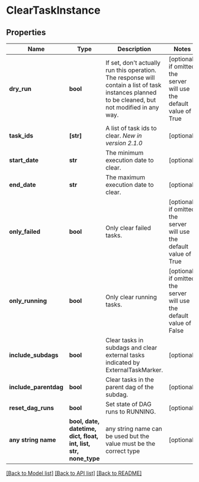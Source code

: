 <!--
 Licensed to the Apache Software Foundation (ASF) under one
 or more contributor license agreements.  See the NOTICE file
 distributed with this work for additional information
 regarding copyright ownership.  The ASF licenses this file
 to you under the Apache License, Version 2.0 (the
 "License"); you may not use this file except in compliance
 with the License.  You may obtain a copy of the License at

   http://www.apache.org/licenses/LICENSE-2.0

 Unless required by applicable law or agreed to in writing,
 software distributed under the License is distributed on an
 "AS IS" BASIS, WITHOUT WARRANTIES OR CONDITIONS OF ANY
 KIND, either express or implied.  See the License for the
 specific language governing permissions and limitations
 under the License.
 -->

# ClearTaskInstance


## Properties
Name | Type | Description | Notes
------------ | ------------- | ------------- | -------------
**dry_run** | **bool** | If set, don&#39;t actually run this operation. The response will contain a list of task instances planned to be cleaned, but not modified in any way.  | [optional]  if omitted the server will use the default value of True
**task_ids** | **[str]** | A list of task ids to clear.  *New in version 2.1.0*  | [optional] 
**start_date** | **str** | The minimum execution date to clear. | [optional] 
**end_date** | **str** | The maximum execution date to clear. | [optional] 
**only_failed** | **bool** | Only clear failed tasks. | [optional]  if omitted the server will use the default value of True
**only_running** | **bool** | Only clear running tasks. | [optional]  if omitted the server will use the default value of False
**include_subdags** | **bool** | Clear tasks in subdags and clear external tasks indicated by ExternalTaskMarker. | [optional] 
**include_parentdag** | **bool** | Clear tasks in the parent dag of the subdag. | [optional] 
**reset_dag_runs** | **bool** | Set state of DAG runs to RUNNING. | [optional] 
**any string name** | **bool, date, datetime, dict, float, int, list, str, none_type** | any string name can be used but the value must be the correct type | [optional]

[[Back to Model list]](../README.md#documentation-for-models) [[Back to API list]](../README.md#documentation-for-api-endpoints) [[Back to README]](../README.md)


